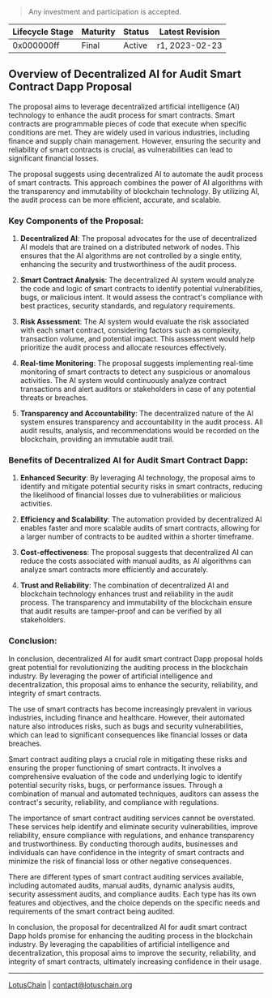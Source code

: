 > Any investment and participation is accepted.

| Lifecycle Stage | Maturity      | Status | Latest Revision |
|-----------------|---------------|--------|-----------------|
| 0x000000ff      | Final         | Active | r1, 2023-02-23  |


## Overview of Decentralized AI for Audit Smart Contract Dapp Proposal

The proposal aims to leverage decentralized artificial intelligence (AI) technology to enhance the audit process for smart contracts. Smart contracts are programmable pieces of code that execute when specific conditions are met. They are widely used in various industries, including finance and supply chain management. However, ensuring the security and reliability of smart contracts is crucial, as vulnerabilities can lead to significant financial losses.

The proposal suggests using decentralized AI to automate the audit process of smart contracts. This approach combines the power of AI algorithms with the transparency and immutability of blockchain technology. By utilizing AI, the audit process can be more efficient, accurate, and scalable.

### Key Components of the Proposal:

1. **Decentralized AI**: The proposal advocates for the use of decentralized AI models that are trained on a distributed network of nodes. This ensures that the AI algorithms are not controlled by a single entity, enhancing the security and trustworthiness of the audit process.

2. **Smart Contract Analysis**: The decentralized AI system would analyze the code and logic of smart contracts to identify potential vulnerabilities, bugs, or malicious intent. It would assess the contract's compliance with best practices, security standards, and regulatory requirements.

3. **Risk Assessment**: The AI system would evaluate the risk associated with each smart contract, considering factors such as complexity, transaction volume, and potential impact. This assessment would help prioritize the audit process and allocate resources effectively.

4. **Real-time Monitoring**: The proposal suggests implementing real-time monitoring of smart contracts to detect any suspicious or anomalous activities. The AI system would continuously analyze contract transactions and alert auditors or stakeholders in case of any potential threats or breaches.

5. **Transparency and Accountability**: The decentralized nature of the AI system ensures transparency and accountability in the audit process. All audit results, analysis, and recommendations would be recorded on the blockchain, providing an immutable audit trail.

### Benefits of Decentralized AI for Audit Smart Contract Dapp:

1. **Enhanced Security**: By leveraging AI technology, the proposal aims to identify and mitigate potential security risks in smart contracts, reducing the likelihood of financial losses due to vulnerabilities or malicious activities.

2. **Efficiency and Scalability**: The automation provided by decentralized AI enables faster and more scalable audits of smart contracts, allowing for a larger number of contracts to be audited within a shorter timeframe.

3. **Cost-effectiveness**: The proposal suggests that decentralized AI can reduce the costs associated with manual audits, as AI algorithms can analyze smart contracts more efficiently and accurately.

4. **Trust and Reliability**: The combination of decentralized AI and blockchain technology enhances trust and reliability in the audit process. The transparency and immutability of the blockchain ensure that audit results are tamper-proof and can be verified by all stakeholders.

### Conclusion:

In conclusion, decentralized AI for audit smart contract Dapp proposal holds great potential for revolutionizing the auditing process in the blockchain industry. By leveraging the power of artificial intelligence and decentralization, this proposal aims to enhance the security, reliability, and integrity of smart contracts.

The use of smart contracts has become increasingly prevalent in various industries, including finance and healthcare. However, their automated nature also introduces risks, such as bugs and security vulnerabilities, which can lead to significant consequences like financial losses or data breaches.

Smart contract auditing plays a crucial role in mitigating these risks and ensuring the proper functioning of smart contracts. It involves a comprehensive evaluation of the code and underlying logic to identify potential security risks, bugs, or performance issues. Through a combination of manual and automated techniques, auditors can assess the contract's security, reliability, and compliance with regulations.

The importance of smart contract auditing services cannot be overstated. These services help identify and eliminate security vulnerabilities, improve reliability, ensure compliance with regulations, and enhance transparency and trustworthiness. By conducting thorough audits, businesses and individuals can have confidence in the integrity of smart contracts and minimize the risk of financial loss or other negative consequences.

There are different types of smart contract auditing services available, including automated audits, manual audits, dynamic analysis audits, security assessment audits, and compliance audits. Each type has its own features and objectives, and the choice depends on the specific needs and requirements of the smart contract being audited.

In conclusion, the proposal for decentralized AI for audit smart contract Dapp holds promise for enhancing the auditing process in the blockchain industry. By leveraging the capabilities of artificial intelligence and decentralization, this proposal aims to improve the security, reliability, and integrity of smart contracts, ultimately increasing confidence in their usage.

---

[LotusChain](https://lotuschain.org) | contact@lotuschain.org
